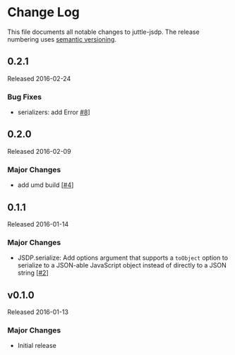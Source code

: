 # Change Log
This file documents all notable changes to juttle-jsdp. The release numbering uses [semantic versioning](http://semver.org).

## 0.2.1
Released 2016-02-24

### Bug Fixes
- serializers: add Error [#8](https://github.com/juttle/juttle-jsdp/pull/8)]

## 0.2.0
Released 2016-02-09

### Major Changes
- add umd build [[#4](https://github.com/juttle/juttle-jsdp/pull/4)]

## 0.1.1
Released 2016-01-14

### Major Changes
- JSDP.serialize: Add options argument that supports a `toObject` option to serialize to a JSON-able JavaScript object instead of directly to a JSON string [[#2](https://github.com/juttle/juttle-jsdp/pull/2)]


## v0.1.0
Released 2016-01-13

### Major Changes
- Initial release
